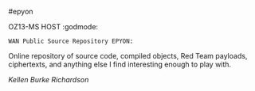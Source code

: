 #epyon

OZ13-MS HOST :godmode:

    WAN Public Source Repository EPYON:

  Online repository of source code, compiled objects, Red Team payloads, ciphertexts, and anything else I find interesting enough to play with.

*Kellen Burke Richardson*

